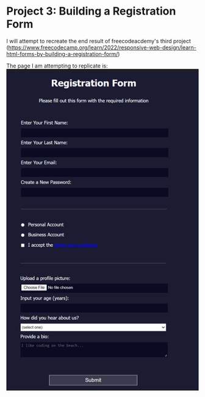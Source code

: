 # Project 3: Building a Registration Form

I will attempt to recreate the end result of freecodeacdemy's third project (https://www.freecodecamp.org/learn/2022/responsive-web-design/learn-html-forms-by-building-a-registration-form/)

The page I am attempting to replicate is:
![title](Images/screenshot.png)

